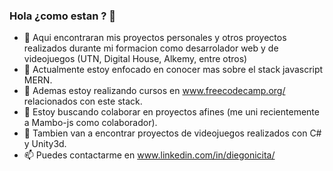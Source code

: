 ### Hola ¿como estan ? 👋

- 🔭 Aqui encontraran mis proyectos personales y otros proyectos realizados durante mi formacion como desarrolador web y de videojuegos (UTN, Digital House, Alkemy, entre otros)
- 🌱 Actualmente estoy enfocado en conocer mas sobre el stack javascript MERN. 
- 🌱 Ademas estoy realizando cursos en www.freecodecamp.org/ relacionados con este stack.
- 👯 Estoy buscando colaborar en proyectos afines (me uni recientemente a Mambo-js como colaborador).
- 🔭 Tambien van a encontrar proyectos de videojuegos realizados con C# y Unity3d.
- 📫 Puedes contactarme en www.linkedin.com/in/diegonicita/

